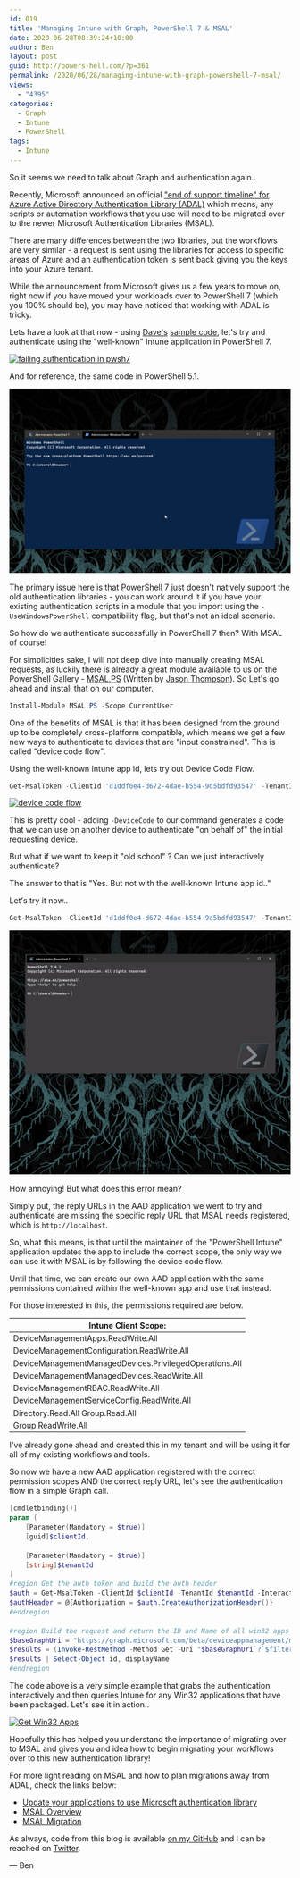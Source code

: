 ```yaml
---
id: 019
title: 'Managing Intune with Graph, PowerShell 7 & MSAL'
date: 2020-06-28T08:39:24+10:00
author: Ben
layout: post
guid: http://powers-hell.com/?p=361
permalink: /2020/06/28/managing-intune-with-graph-powershell-7-msal/
views:
  - "4395"
categories:
  - Graph
  - Intune
  - PowerShell
tags:
  - Intune
---
```

So it seems we need to talk about Graph and authentication again..

Recently, Microsoft announced an official ["end of support timeline" for Azure Active Directory Authentication Library (ADAL)](https://techcommunity.microsoft.com/t5/azure-active-directory-identity/update-your-applications-to-use-microsoft-authentication-library/ba-p/1257363) which means, any scripts or automation workflows that you use will need to be migrated over to the newer Microsoft Authentication Libraries (MSAL).

<!--more-->

There are many differences between the two libraries, but the workflows are very similar - a request is sent using the libraries for access to specific areas of Azure and an authentication token is sent back giving you the keys into your Azure tenant.

While the announcement from Microsoft gives us a few years to move on, right now if you have moved your workloads over to PowerShell 7 (which you 100% should be), you may have noticed that working with ADAL is tricky.

Lets have a look at that now - using [Dave's](https://twitter.com/davefalkus) [sample code](https://github.com/microsoftgraph/powershell-intune-samples/blob/master/LOB_Application/Win32_Application_Add.ps1), let's try and authenticate using the "well-known" Intune application in PowerShell 7.

[![failing authentication in pwsh7](/assets/images/2020/06/adalauthPS7.gif)](/assets/images/2020/06/adalauthPS7.gif "failing authentication in pwsh7")

And for reference, the same code in PowerShell 5.1.

[![passing auth in pwsh5.1](/assets/images/2020/06/adalauthPS5.gif)](/assets/images/2020/06/adalauthPS5.gif "passing auth in pwsh5.1")

The primary issue here is that PowerShell 7 just doesn't natively support the old authentication libraries - you can work around it if you have your existing authentication scripts in a module that you import using the `-UseWindowsPowerShell` compatibility flag, but that's not an ideal scenario.

So how do we authenticate successfully in PowerShell 7 then? With MSAL of course!

For simplicities sake, I will not deep dive into manually creating MSAL requests, as luckily there is already a great module available to us on the PowerShell Gallery - [MSAL.PS](https://www.powershellgallery.com/packages/MSAL.PS) (Written by [Jason Thompson](https://github.com/jasoth)). So Let's go ahead and install that on our computer.

```PowerShell
Install-Module MSAL.PS -Scope CurrentUser
```

One of the benefits of MSAL is that it has been designed from the ground up to be completely cross-platform compatible, which means we get a few new ways to authenticate to devices that are "input constrained". This is called "device code flow".

Using the well-known Intune app id, lets try out Device Code Flow.

```PowerShell
Get-MsalToken -ClientId 'd1ddf0e4-d672-4dae-b554-9d5bdfd93547' -TenantId 'powers-hell.com' -DeviceCode
```

[![device code flow](/assets/images/2020/06/msalDeviceCode.gif)](/assets/images/2020/06/msalDeviceCode.gif "device code flow")

This is pretty cool - adding `-DeviceCode` to our command generates a code that we can use on another device to authenticate "on behalf of" the initial requesting device.

But what if we want to keep it "old school" ? Can we just interactively authenticate?

The answer to that is "Yes. But not with the well-known Intune app id.."

Let's try it now..

```PowerShell
Get-MsalToken -ClientId 'd1ddf0e4-d672-4dae-b554-9d5bdfd93547' -TenantId 'powers-hell.com' -DeviceCode
```

[![failing interactive auth](/assets/images/2020/06/msalInteractiveFail.gif)](/assets/images/2020/06/msalInteractiveFail.gif "failing interactive auth")

How annoying! But what does this error mean?

Simply put, the reply URLs in the AAD application we went to try and authenticate are missing the specific reply URL that MSAL needs registered, which is `http://localhost`.

So, what this means, is that until the maintainer of the "PowerShell Intune" application updates the app to include the correct scope, the only way we can use it with MSAL is by following the device code flow.

Until that time, we can create our own AAD application with the same permissions contained within the well-known app and use that instead.

For those interested in this, the permissions required are below.

| **Intune Client Scope:**                                  |
|-----------------------------------------------------------|
| DeviceManagementApps\.ReadWrite\.All                      |
| DeviceManagementConfiguration\.ReadWrite\.All             |
| DeviceManagementManagedDevices\.PrivilegedOperations\.All |
| DeviceManagementManagedDevices\.ReadWrite\.All            |
| DeviceManagementRBAC\.ReadWrite\.All                      |
| DeviceManagementServiceConfig\.ReadWrite\.All             |
| Directory\.Read\.All Group\.Read\.All                     |
| Group\.ReadWrite\.All                                     |

I've already gone ahead and created this in my tenant and will be using it for all of my existing workflows and tools.

So now we have a new AAD application registered with the correct permission scopes AND the correct reply URL, let's see the authentication flow in a simple Graph call.

```PowerShell
[cmdletbinding()]
param (
    [Parameter(Mandatory = $true)]
    [guid]$clientId,

    [Parameter(Mandatory = $true)]
    [string]$tenantId
)
#region Get the auth token and build the auth header
$auth = Get-MsalToken -ClientId $clientId -TenantId $tenantId -Interactive
$authHeader = @{Authorization = $auth.CreateAuthorizationHeader()}
#endregion

#region Build the request and return the ID and Name of all win32 apps
$baseGraphUri = "https://graph.microsoft.com/beta/deviceappmanagement/mobileapps"
$results = (Invoke-RestMethod -Method Get -Uri "$baseGraphUri`?`$filter=isOf('microsoft.graph.win32LobApp')" -Headers $authHeader -ContentType 'Application/Json').value
$results | Select-Object id, displayName
#endregion
```

The code above is a very simple example that grabs the authentication interactively and then queries Intune for any Win32 applications that have been packaged. Let's see it in action..

[![Get Win32 Apps](/assets/images/2020/06/get-win32apps.gif")](/assets/images/2020/06/get-win32apps.gif" "Get Win32 Apps")

Hopefully this has helped you understand the importance of migrating over to MSAL and gives you and idea how to begin migrating your workflows over to this new authentication library!

For more light reading on MSAL and how to plan migrations away from ADAL, check the links below:

* [Update your applications to use Microsoft authentication library](https://techcommunity.microsoft.com/t5/azure-active-directory-identity/update-your-applications-to-use-microsoft-authentication-library/ba-p/1257363)
* [MSAL Overview](https://docs.microsoft.com/en-us/azure/active-directory/develop/msal-overview)
* [MSAL Migration](https://docs.microsoft.com/en-us/azure/active-directory/develop/msal-migration)

As always, code from this blog is available [on my GitHub](https://github.com/tabs-not-spaces/CodeDump/tree/master/Get-Win32AppsUsingMSAL) and I can be reached on [Twitter](https://twitter.com/powers_hell).

— Ben
